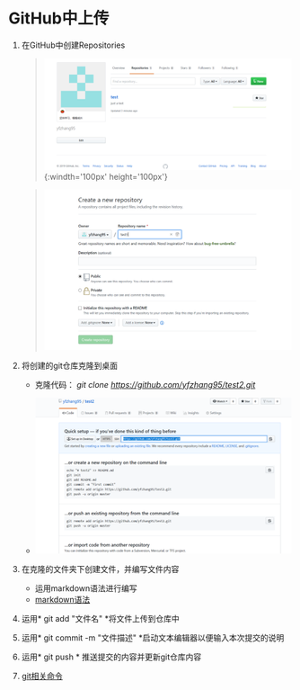 # GitHub中上传
1. 在GitHub中创建Repositories  

    >![创建git仓库](./1.png "创建git仓库"){:windth='100px' height='100px'} 


    >![创建git仓库](./2.png "创建git仓库")  

2. 将创建的git仓库克隆到桌面  

    * 克隆代码： *git clone https://github.com/yfzhang95/test2.git*  

    * ![git仓库](./3.png "git仓库")  

3. 在克隆的文件夹下创建文件，并编写文件内容
    * 运用markdown语法进行编写
    * [markdown语法](https://www.jianshu.com/p/191d1e21f7ed)
4. 运用* git add "文件名" *将文件上传到仓库中
5. 运用* git commit -m "文件描述" *启动文本编辑器以便输入本次提交的说明
6. 运用* git push * 推送提交的内容并更新git仓库内容  
7. [git相关命令](https://www.jianshu.com/p/15a4dee9c5df)